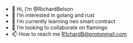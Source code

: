 - 👋 Hi, I’m @RichardBelson
- 👀 I’m interested in golang and rust
- 🌱 I’m currently learning neo smart contract
- 💞️ I’m looking to collaborate on flamingo
- 📫 How to reach me R1chardB@protonmail.com
